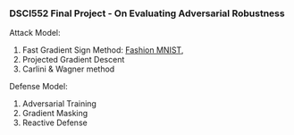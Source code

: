 ### DSCI552 Final Project - On Evaluating Adversarial Robustness


Attack Model:
  1. Fast Gradient Sign Method: [Fashion MNIST](https://github.com/juliachenc/DSCI552/blob/main/Attack%20-%20adversarial%20example%20using%20FGSM%20(Fashion%20MNIST).ipynb),  
  2. Projected Gradient Descent
  3. Carlini & Wagner method

Defense Model:
  1. Adversarial Training
  2. Gradient Masking
  3. Reactive Defense 
